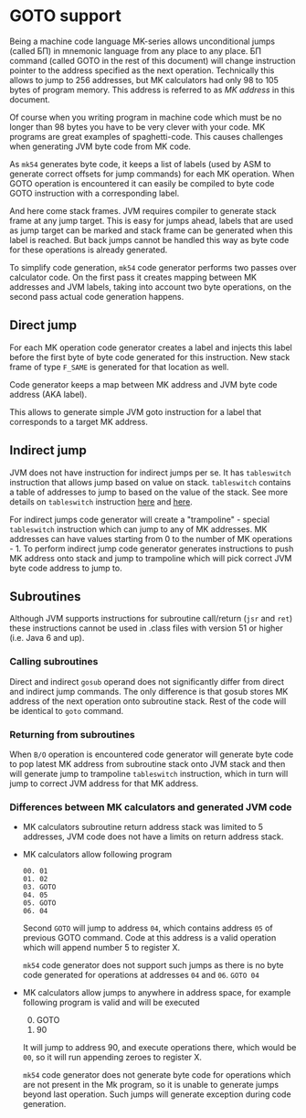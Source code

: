GOTO support
============

Being a machine code language MK-series allows unconditional jumps (called БП) in mnemonic language from any place to
any place. БП command (called GOTO in the rest of this document) will change instruction pointer to the address specified
as the next operation. Technically this allows to jump to 256 addresses, but MK calculators had only 98 to 105 bytes of
program memory. This address is referred to as *MK address* in this document.

Of course when you writing program in machine code which must be no longer than 98 bytes you have to be very clever 
with your code. MK programs are great examples of spaghetti-code. This causes challenges when generating JVM byte code
from MK code.

As `mk54` generates byte code, it keeps a list of labels (used by ASM to generate correct offsets for jump commands) for
each MK operation. When GOTO operation is encountered it can easily be compiled to byte code GOTO instruction with a
corresponding label.

And here come stack frames. JVM requires compiler to generate stack frame at any jump target. This is easy for jumps 
ahead, labels that are used as jump target can be marked and stack frame can be generated when this label is reached. 
But back jumps cannot be handled this way as byte code for these operations is already generated.

To simplify code generation, `mk54` code generator performs two passes over calculator code. On the first pass it creates
mapping between MK addresses and JVM labels, taking into account two byte operations, on the second pass actual code
generation happens.  

Direct jump
-----------

For each MK operation code generator creates a label and injects this label before the first byte of byte code generated 
for this instruction. New stack frame of type `F_SAME` is generated for that location as well.

Code generator keeps a map between MK address and JVM byte code address (AKA label).

This allows to generate simple JVM goto instruction for a label that corresponds to a target MK address.

Indirect jump
-------------

JVM does not have instruction for indirect jumps per se. It has `tableswitch` instruction that allows jump based on value
on stack. `tableswitch` contains a table of addresses to jump to based on the value of the stack.
See more details on `tableswitch` instruction [here](https://docs.oracle.com/javase/specs/jvms/se8/html/jvms-6.html#jvms-6.5.tableswitch)
and [here](https://cs.au.dk/~mis/dOvs/jvmspec/ref-tableswi.html).

For indirect jumps code generator will create a "trampoline" - special `tableswitch` instruction which can jump to any
of MK addresses. MK addresses can have values starting from 0 to the number of MK operations - 1. To perform indirect jump
code generator generates instructions to push MK address onto stack and jump to trampoline which will pick correct JVM 
byte code address to jump to.

Subroutines
-----------

Although JVM supports instructions for subroutine call/return (`jsr` and `ret`) these instructions cannot be used
in .class files with version 51 or higher (i.e. Java 6 and up).

### Calling subroutines 

Direct and indirect `gosub` operand does not significantly differ from direct and indirect jump commands. The only difference
is that gosub stores MK address of the next operation onto subroutine stack. Rest of the code will be identical to `goto`
command. 

### Returning from subroutines

When `В/О` operation is encountered code generator will generate byte code to pop latest MK address from subroutine 
stack onto JVM stack and then will generate jump to trampoline `tableswitch` instruction, which in turn will jump to
correct JVM address for that MK address.     

### Differences between MK calculators and generated JVM code

 - MK calculators subroutine return address stack was limited to 5 addresses, JVM code does not have a limits on return
address stack.
 - MK calculators allow following program
 
       00. 01
       01. 02
       03. GOTO
       04. 05
       05. GOTO
       06. 04
       
   Second `GOTO` will jump to address `04`, which contains address `05` of previous
   GOTO command. Code at this address is a valid operation which will append number 5
   to register X.
   
   `mk54` code generator does not support such jumps as there is no byte code generated for
   operations at addresses `04` and `06`. `GOTO 04`
 - MK calculators allow jumps to anywhere in address space, for example following program is valid and will be executed
      
      00. GOTO
      01. 90
     
   It will jump to address 90, and execute operations there, which would be `00`, so it will run appending zeroes to 
   register X.
   
   `mk54` code generator does not generate byte code for operations which are not present in the Mk program, so it is
   unable to generate jumps beyond last operation. Such jumps will generate exception during code generation. 